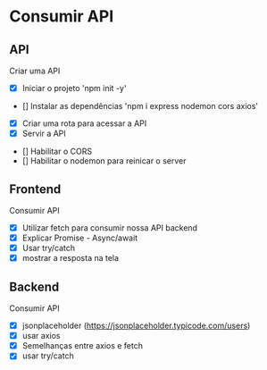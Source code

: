 # Consumir API

## API

Criar uma API
- [x] Iniciar o projeto 'npm init -y'
- [] Instalar as dependências 'npm i express nodemon cors axios'
- [x] Criar uma rota para acessar a API
- [x] Servir a API
- [] Habilitar o CORS
- [] Habilitar o nodemon para reinicar o server

## Frontend
Consumir API

- [x] Utilizar fetch para consumir nossa API backend
- [x] Explicar Promise - Async/await
- [x] Usar try/catch
- [x] mostrar a resposta na tela

## Backend
Consumir API

- [x] jsonplaceholder (https://jsonplaceholder.typicode.com/users)
- [x] usar axios
- [x] Semelhanças entre axios e fetch
- [x] usar try/catch